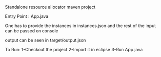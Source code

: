 Standalone resource allocator maven project

Entry Point : App.java

One has to provide the instances in instances.json
and the rest of the input can be passed on console 

output can be seen in target/output.json

To Run:
1-Checkout the project
2-Import it in eclipse
3-Run App.java
